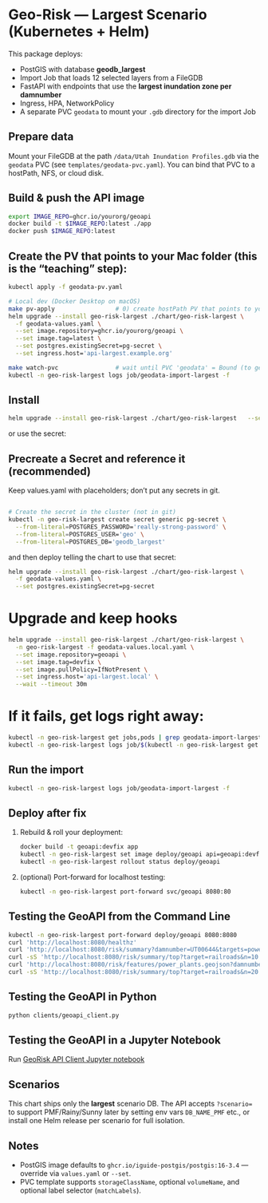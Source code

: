 # Geo-Risk — Largest Scenario (Kubernetes + Helm)

This package deploys:
- PostGIS with database **geodb_largest**
- Import Job that loads 12 selected layers from a FileGDB
- FastAPI with endpoints that use the **largest inundation zone per damnumber**
- Ingress, HPA, NetworkPolicy
- A separate PVC `geodata` to mount your `.gdb` directory for the import Job

## Prepare data
Mount your FileGDB at the path `/data/Utah Inundation Profiles.gdb` via the `geodata` PVC
(see `templates/geodata-pvc.yaml`). You can bind that PVC to a hostPath, NFS, or cloud disk.

## Build & push the API image
```bash
export IMAGE_REPO=ghcr.io/yourorg/geoapi
docker build -t $IMAGE_REPO:latest ./app
docker push $IMAGE_REPO:latest
```

## Create the PV that points to your Mac folder (this is the “teaching” step):

```bash
kubectl apply -f geodata-pv.yaml

# Local dev (Docker Desktop on macOS)
make pv-apply                 # 0) create hostPath PV that points to your Mac folder
helm upgrade --install geo-risk-largest ./chart/geo-risk-largest \
  -f geodata-values.yaml \
  --set image.repository=ghcr.io/yourorg/geoapi \
  --set image.tag=latest \
  --set postgres.existingSecret=pg-secret \
  --set ingress.host='api-largest.example.org'

make watch-pvc                # wait until PVC 'geodata' = Bound (to geodata-pv)
kubectl -n geo-risk-largest logs job/geodata-import-largest -f
```

## Install
```bash
helm upgrade --install geo-risk-largest ./chart/geo-risk-largest   --set image.repository="$IMAGE_REPO"   --set image.tag=latest   --set postgres.password='supersecret'   --set ingress.host='api-largest.example.org'
```
or use the secret:


## Precreate a Secret and reference it (recommended)
Keep values.yaml with placeholders; don’t put any secrets in git.

```bash

# Create the secret in the cluster (not in git)
kubectl -n geo-risk-largest create secret generic pg-secret \
  --from-literal=POSTGRES_PASSWORD='really-strong-password' \
  --from-literal=POSTGRES_USER='geo' \
  --from-literal=POSTGRES_DB='geodb_largest'
```
and then deploy telling the chart to use that secret:
```bash 
helm upgrade --install geo-risk-largest ./chart/geo-risk-largest \
  -f geodata-values.yaml \
  --set postgres.existingSecret=pg-secret
```

# Upgrade and keep hooks
```bash
helm upgrade --install geo-risk-largest ./chart/geo-risk-largest \
  -n geo-risk-largest -f geodata-values.local.yaml \
  --set image.repository=geoapi \
  --set image.tag=devfix \
  --set image.pullPolicy=IfNotPresent \
  --set ingress.host='api-largest.local' \
  --wait --timeout 30m
```
# If it fails, get logs right away:
```bash
kubectl -n geo-risk-largest get jobs,pods | grep geodata-import-largest
kubectl -n geo-risk-largest logs job/$(kubectl -n geo-risk-largest get jobs -o name | grep geodata-import-largest | tail -1 | cut -d/ -f2) -f
```

## Run the import
```bash
kubectl -n geo-risk-largest logs job/geodata-import-largest -f
```


## Deploy after fix
1. Rebuild & roll your deployment:
   ```bash
   docker build -t geoapi:devfix app
   kubectl -n geo-risk-largest set image deploy/geoapi api=geoapi:devfix
   kubectl -n geo-risk-largest rollout status deploy/geoapi
   ```
2. (optional) Port-forward for localhost testing:
   ```bash
   kubectl -n geo-risk-largest port-forward svc/geoapi 8080:80
   ```


## Testing the GeoAPI from the Command Line
```bash
kubectl -n geo-risk-largest port-forward deploy/geoapi 8080:8080
curl 'http://localhost:8080/healthz'
curl 'http://localhost:8080/risk/summary?damnumber=UT00644&targets=power_plants,railroads&clip=true'
curl -sS 'http://localhost:8080/risk/summary/top?target=railroads&n=10'
curl 'http://localhost:8080/risk/features/power_plants.geojson?damnumber=UT00644&clip=true&limit=200'
curl -sS 'http://localhost:8080/risk/summary/top?target=railroads&n=20' | jq .

```

## Testing the GeoAPI in Python
```bash
python clients/geoapi_client.py
```


## Testing the GeoAPI in a Jupyter Notebook
Run [GeoRisk API Client Jupyter notebook](./clients/GeoRisk_API_Client.ipynb)


## Scenarios
This chart ships only the **largest** scenario DB. The API accepts `?scenario=` to support PMF/Rainy/Sunny later by setting env vars `DB_NAME_PMF` etc., or install one Helm release per scenario for full isolation.


## Notes
- PostGIS image defaults to `ghcr.io/iguide-postgis/postgis:16-3.4` — override via `values.yaml` or `--set`.
- PVC template supports `storageClassName`, optional `volumeName`, and optional label selector (`matchLabels`).


